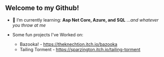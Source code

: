 ## Welcome to my Github!
- 🌱 I’m currently learning: **Asp Net Core, Azure, and SQL**    _...and whatever you throw at me_


- Some fun projects I've Worked on:
  - Bazooka! - https://theknechtion.itch.io/bazooka
  - Tailing Torment - https://sparzington.itch.io/tailing-torment
<!--
**aesparza84/aesparza84** is a ✨ _special_ ✨ repository because its `README.md` (this file) appears on your GitHub profile.

Here are some ideas to get you started:

- 🌱 I’m currently learning ... Asp Net Core & Azure
- 👯 I’m looking to collaborate on ...
- 🤔 I’m looking for help with ...
- 💬 Ask me about ...
- 📫 How to reach me: ...
- 😄 Pronouns: ...
- ⚡ Fun fact: ...
-->
